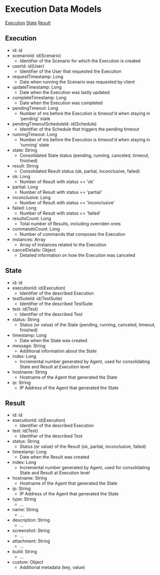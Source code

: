 # Execution Data Models
[Execution](#Execution)
[State](#State)
[Result](#Result)
<a name=Execution></a>
## Execution
+ id: id
+ scenarioId: id(Scenario)
  - Identifier of the Scenario for which the Execution is created
+ userId: id(User)
  - Identifier of the User that requested the Execution
+ requestTimestamp: Long
  - Date when running the Scenario was requested by client
+ updateTimestamp: Long
  - Date when the Execution was lastly updated
+ completeTimestamp: Long
  - Date when the Execution was completed
+ pendingTimeout: Long
  - Number of ms before the Execution is timeout'd when staying in 'pending' state
+ pendingTimeoutScheduleId: id(Schedule)
  - Identifier of the Schedule that triggers the pending timeout
+ runningTimeout: Long
  - Number of ms before the Execution is timeout'd when staying in 'running' state
+ state: String
  - Consolidated State status (pending, running, canceled, timeout, finished)
+ result: String
  - Consolidated Result status (ok, partial, inconclusive, failed)
+ ok: Long
  - Number of Result with status == 'ok'
+ partial: Long
  - Number of Result with status == 'partial'
+ inconclusive: Long
  - Number of Result with status == 'inconclusive'
+ failed: Long
  - Number of Result with status == 'failed'
+ resultsCount: Long
  - Total number of Results, including overriden ones
+ commandsCount: Long
  - Number of commands that composes the Execution
+ instances: Array
  - Array of instances related to the Execution
+ cancelDetails: Object
  - Detailed information on how the Execution was canceled
  
<a name=State></a>
## State
+ id: id
+ executionId: id(Execution)
  - Identifier of the described Execution
+ testSuiteId: id(TestSuite)
  - Identifier of the described TestSuite
+ test: id(Test)
  - Identifier of the described Test
+ status: String
  - Status (or value) of the State (pending, running, canceled, timeout, finished)
+ timestamp: Long
  - Date when the State was created
+ message: String
  - Additional information about the State
+ index: Long
  - Incremental number generated by Agent, used for consolidating State and Result at Execution level
+ hostname: String
  - Hostname of the Agent that generated the State
+ ip: String
  - IP Address of the Agent that generated the State
  
<a name=Result></a>
## Result
+ id: id
+ executionId: id(Execution)
  - Identifier of the described Execution
+ test: id(Test)
  - Identifier of the described Test
+ status: String
  - Status (or value) of the Result (ok, partial, inconclusive, failed)
+ timestamp: Long
  - Date when the Result was created
+ index: Long
  - Incremental number generated by Agent, used for consolidating State and Result at Execution level
+ hostname: String
  - Hostname of the Agent that generated the State
+ ip: String
  - IP Address of the Agent that generated the State
+ type: String
  - ...
+ name: String
  - ...
+ description: String
  - ...
+ screenshot: String
  - ...
+ attachment: String
  - ...
+ build: String
  - ...
+ custom: Object
  - Additional metadata (key, value)